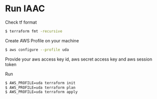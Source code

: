 # Run IAAC

Check tf format
```sh
$ terraform fmt -recursive
```

Create AWS Profile on your machine
```sh
$ aws configure --profile uda
```
Provide your aws access key id, aws secret access key and aws session token

Run
```sh
$ AWS_PROFILE=uda terraform init
$ AWS_PROFILE=uda terraform plan
$ AWS_PROFILE=uda terraform apply
```
